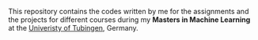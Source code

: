 This repository contains the codes written by me for the assignments and the projects for different courses during my **Masters in Machine Learning** at the [Univeristy of Tubingen](https://uni-tuebingen.de/fakultaeten/mathematisch-naturwissenschaftliche-fakultaet/fachbereiche/informatik/studium/studiengaenge/machine-learning/), Germany.
